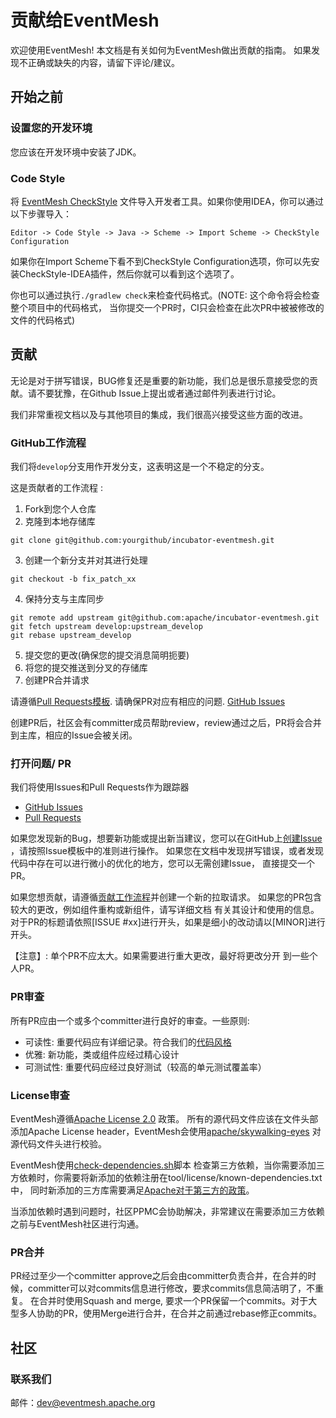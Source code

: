 # 贡献给EventMesh

欢迎使用EventMesh! 本文档是有关如何为EventMesh做出贡献的指南。 如果发现不正确或缺失的内容，请留下评论/建议。

## 开始之前

### 设置您的开发环境

您应该在开发环境中安装了JDK。

### Code Style

将 [EventMesh CheckStyle](./style/checkStyle.xml) 文件导入开发者工具。如果你使用IDEA，你可以通过以下步骤导入：
```shell
Editor -> Code Style -> Java -> Scheme -> Import Scheme -> CheckStyle Configuration
```
如果你在Import Scheme下看不到CheckStyle Configuration选项，你可以先安装CheckStyle-IDEA插件，然后你就可以看到这个选项了。

你也可以通过执行`./gradlew check`来检查代码格式。(NOTE: 这个命令将会检查整个项目中的代码格式， 当你提交一个PR时，CI只会检查在此次PR中被被修改的文件的代码格式)
## 贡献

无论是对于拼写错误，BUG修复还是重要的新功能，我们总是很乐意接受您的贡献。请不要犹豫，在Github Issue上提出或者通过邮件列表进行讨论。

我们非常重视文档以及与其他项目的集成，我们很高兴接受这些方面的改进。

### GitHub工作流程

我们将`develop`分支用作开发分支，这表明这是一个不稳定的分支。

这是贡献者的工作流程 :

1. Fork到您个人仓库
2. 克隆到本地存储库
```git
git clone git@github.com:yourgithub/incubator-eventmesh.git
```
3. 创建一个新分支并对其进行处理
```git
git checkout -b fix_patch_xx
```   
4. 保持分支与主库同步
```git
git remote add upstream git@github.com:apache/incubator-eventmesh.git
git fetch upstream develop:upstream_develop
git rebase upstream_develop
```   
5. 提交您的更改(确保您的提交消息简明扼要)
6. 将您的提交推送到分叉的存储库
7. 创建PR合并请求

请遵循[Pull Requests模板](./.github/PULL_REQUEST_TEMPLATE.md).
请确保PR对应有相应的问题. [GitHub Issues](https://github.com/apache/incubator-eventmesh/issues)

创建PR后，社区会有committer成员帮助review，review通过之后，PR将会合并到主库，相应的Issue会被关闭。

### 打开问题/ PR

我们将使用Issues和Pull Requests作为跟踪器
- [GitHub Issues](https://github.com/apache/incubator-eventmesh/issues)
- [Pull Requests](https://github.com/apache/incubator-eventmesh/pulls)

如果您发现新的Bug，想要新功能或提出新当建议，您可以在GitHub上[创建Issue](https://github.com/apache/incubator-eventmesh/issues/new) ，请按照Issue模板中的准则进行操作。
如果您在文档中发现拼写错误，或者发现代码中存在可以进行微小的优化的地方，您可以无需创建Issue， 直接提交一个PR。

如果您想贡献，请遵循[贡献工作流程](#github-workflow)并创建一个新的拉取请求。 如果您的PR包含较大的更改，例如组件重构或新组件，请写详细文档 有关其设计和使用的信息。
对于PR的标题请依照[ISSUE #xx]进行开头，如果是细小的改动请以[MINOR]进行开头。

【注意】: 单个PR不应太大。如果需要进行重大更改，最好将更改分开 到一些个人PR。

### PR审查

所有PR应由一个或多个committer进行良好的审查。一些原则:

- 可读性: 重要代码应有详细记录。符合我们的[代码风格](./style/checkStyle.xml)
- 优雅: 新功能，类或组件应经过精心设计
- 可测试性: 重要代码应经过良好测试（较高的单元测试覆盖率）

### License审查

EventMesh遵循[Apache License 2.0](http://www.apache.org/licenses/LICENSE-2.0.html) 政策。 
所有的源代码文件应该在文件头部添加Apache License header，EventMesh会使用[apache/skywalking-eyes](https://github.com/apache/skywalking-eyes)
对源代码文件头进行校验。

EventMesh使用[check-dependencies.sh](tools/dependency-checck/check-dependencies.sh)脚本
检查第三方依赖，当你需要添加三方依赖时，你需要将新添加的依赖注册在tool/license/known-dependencies.txt中，
同时新添加的三方库需要满足[Apache对于第三方的政策](https://apache.org/legal/resolved.html)。

当添加依赖时遇到问题时，社区PPMC会协助解决，非常建议在需要添加三方依赖之前与EventMesh社区进行沟通。

### PR合并

PR经过至少一个committer approve之后会由committer负责合并，在合并的时候，committer可以对commits信息进行修改，要求commits信息简洁明了，不重复。
在合并时使用Squash and merge, 要求一个PR保留一个commits。对于大型多人协助的PR，使用Merge进行合并，在合并之前通过rebase修正commits。

## 社区

### 联系我们

邮件：dev@eventmesh.apache.org
